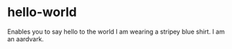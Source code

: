 # hello-world
Enables you to say hello to the world
I am wearing a stripey blue shirt. I am an aardvark.
